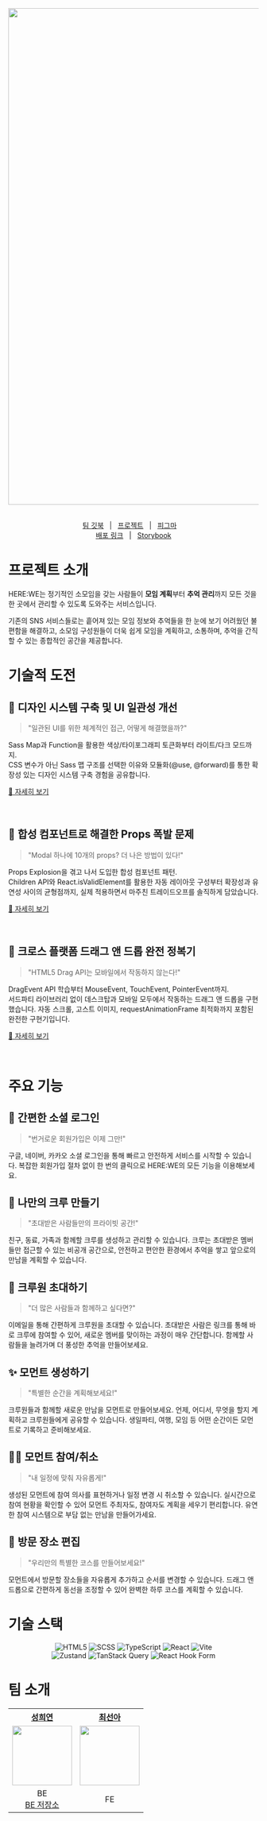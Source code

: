 <div align="center">
  <img src="https://github.com/user-attachments/assets/98532218-7522-423a-9a00-bc2affb7a23d" width=1000 />
</div>

<br>

<div align=center>

<p align=center>
  <a href="https://here-we.gitbook.io/here-we/frontend/undefined">팀 깃북</a>
  &nbsp; | &nbsp; 
  <a href="https://github.com/orgs/TeamTheGenius/projects/7">프로젝트</a>
  &nbsp; | &nbsp;
  <a href="https://www.figma.com/design/dt1WvU7EadrXIAfOT3O0xC/TeamTheGenius?node-id=0-1&t=PahQoJ54AqZyN88R-1">피그마</a>
  &nbsp;  &nbsp; 
  <br>
  <a href="https://herewe.co.kr/">배포 링크</a>
  &nbsp; | &nbsp; 
  <a href="https://main--686612406a1162af8de27174.chromatic.com/">Storybook</a>
</p>

</div>


# 프로젝트 소개 

HERE:WE는 정기적인 소모임을 갖는 사람들이 **모임 계획**부터 **추억 관리**까지 모든 것을 한 곳에서 관리할 수 있도록 도와주는 서비스입니다.

기존의 SNS 서비스들로는 흩어져 있는 모임 정보와 추억들을 한 눈에 보기 어려웠던 불편함을 해결하고, 소모임 구성원들이 더욱 쉽게 모임을 계획하고, 소통하며, 추억을 간직할 수 있는 종합적인 공간을 제공합니다.

# 기술적 도전 

## 🎨 디자인 시스템 구축 및 UI 일관성 개선 

> "일관된 UI를 위한 체계적인 접근, 어떻게 해결했을까?"

Sass Map과 Function을 활용한 색상/타이포그래피 토큰화부터 라이트/다크 모드까지. 
<br/> 
CSS 변수가 아닌 Sass 맵 구조를 선택한 이유와 모듈화(@use, @forward)를 통한 확장성 있는 디자인 시스템 구축 경험을 공유합니다.

[🔗 자세히 보기](https://here-we.gitbook.io/here-we/frontend/ui)

<br />

## 🧩 합성 컴포넌트로 해결한 Props 폭발 문제

> "Modal 하나에 10개의 props? 더 나은 방법이 있다!"

Props Explosion을 겪고 나서 도입한 합성 컴포넌트 패턴. 
<br />
Children API와 React.isValidElement를 활용한 자동 레이아웃 구성부터 확장성과 유연성 사이의 균형점까지, 실제 적용하면서 마주친 트레이드오프를 솔직하게 담았습니다.


[🔗 자세히 보기](https://here-we.gitbook.io/here-we/frontend/ui-1)

<br />

## 📱 크로스 플랫폼 드래그 앤 드롭 완전 정복기

> "HTML5 Drag API는 모바일에서 작동하지 않는다!"

DragEvent API 학습부터 MouseEvent, TouchEvent, PointerEvent까지. 
<br />
서드파티 라이브러리 없이 데스크탑과 모바일 모두에서 작동하는 드래그 앤 드롭을 구현했습니다. 자동 스크롤, 고스트 이미지, requestAnimationFrame 최적화까지 포함된 완전한 구현기입니다.


[🔗 자세히 보기](https://here-we.gitbook.io/here-we/frontend/3)

<br />

# 주요 기능 

## 🔐 간편한 소셜 로그인

> "번거로운 회원가입은 이제 그만!"

구글, 네이버, 카카오 소셜 로그인을 통해 빠르고 안전하게 서비스를 시작할 수 있습니다. 복잡한 회원가입 절차 없이 한 번의 클릭으로 HERE:WE의 모든 기능을 이용해보세요.

## 👥 나만의 크루 만들기

> "초대받은 사람들만의 프라이빗 공간!"

친구, 동료, 가족과 함께할 크루를 생성하고 관리할 수 있습니다. 크루는 초대받은 멤버들만 접근할 수 있는 비공개 공간으로, 안전하고 편안한 환경에서 추억을 쌓고 앞으로의 만남을 계획할 수 있습니다.

## 💌 크루원 초대하기

> "더 많은 사람들과 함께하고 싶다면?"

이메일을 통해 간편하게 크루원을 초대할 수 있습니다. 초대받은 사람은 링크를 통해 바로 크루에 참여할 수 있어, 새로운 멤버를 맞이하는 과정이 매우 간단합니다. 함께할 사람들을 늘려가며 더 풍성한 추억을 만들어보세요.

## ✨ 모먼트 생성하기

> "특별한 순간을 계획해보세요!"

크루원들과 함께할 새로운 만남을 모먼트로 만들어보세요. 언제, 어디서, 무엇을 할지 계획하고 크루원들에게 공유할 수 있습니다. 생일파티, 여행, 모임 등 어떤 순간이든 모먼트로 기록하고 준비해보세요.

## 🙋‍♀️ 모먼트 참여/취소

> "내 일정에 맞춰 자유롭게!"

생성된 모먼트에 참여 의사를 표현하거나 일정 변경 시 취소할 수 있습니다. 실시간으로 참여 현황을 확인할 수 있어 모먼트 주최자도, 참여자도 계획을 세우기 편리합니다. 유연한 참여 시스템으로 부담 없는 만남을 만들어가세요.

## 📍 방문 장소 편집

> "우리만의 특별한 코스를 만들어보세요!"

모먼트에서 방문할 장소들을 자유롭게 추가하고 순서를 변경할 수 있습니다. 드래그 앤 드롭으로 간편하게 동선을 조정할 수 있어 완벽한 하루 코스를 계획할 수 있습니다.


# 기술 스택

<div align="center">

![HTML5](https://img.shields.io/badge/HTML5-E34F26?style=for-the-badge&logo=html5&logoColor=white)
![SCSS](https://img.shields.io/badge/SCSS-CC6699?style=for-the-badge&logo=sass&logoColor=white)
![TypeScript](https://img.shields.io/badge/TypeScript-3178C6?style=for-the-badge&logo=typescript&logoColor=white)
![React](https://img.shields.io/badge/React-61DAFB?style=for-the-badge&logo=react&logoColor=black)
![Vite](https://img.shields.io/badge/Vite-646CFF?style=for-the-badge&logo=vite&logoColor=white)
<br/>
![Zustand](https://img.shields.io/badge/Zustand-000000?style=for-the-badge&logo=zustand&logoColor=white)
![TanStack Query](https://img.shields.io/badge/TanStack_Query-FF4154?style=for-the-badge&logo=reactquery&logoColor=white)
![React Hook Form](https://img.shields.io/badge/React_Hook_Form-EC5990?style=for-the-badge&logo=reacthookform&logoColor=white)

</div>



# 팀 소개 

<table align="center">
  <tr>
    <th><a href="https://github.com/hey-sung">성희연</a></th>
    <th><a href="https://github.com/choiseona">최선아</a></th>
  </tr>
  <tr>
    <td><img src="https://github.com/user-attachments/assets/fdf16a36-58fa-4cd6-a092-3a07313c0fd4" width="120" height="120"></td>
    <td><img src="https://github.com/user-attachments/assets/5efa2522-7fdb-4d4e-a283-f4d5aa50bcbc" width="120" height="120"></td>
  </tr>
  <tr align="center">
    <td>BE<br/><a href="https://github.com/TeamTheGenius/HERE-WE_Server">BE 저장소</a></td>
    <td>FE</td>
  </tr>
</table>
